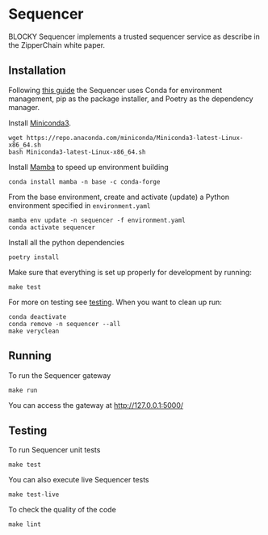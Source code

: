 # Sequencer

BLOCKY Sequencer implements a trusted sequencer service as describe in
the ZipperChain white paper.

## Installation

Following [this
guide](https://ealizadeh.com/blog/guide-to-python-env-pkg-dependency-using-conda-poetry)
the Sequencer uses Conda for environment management, pip as the package
installer, and Poetry as the dependency manager.

Install [Miniconda3](https://docs.conda.io/en/latest/miniconda.html#linux-installers).

    wget https://repo.anaconda.com/miniconda/Miniconda3-latest-Linux-x86_64.sh
    bash Miniconda3-latest-Linux-x86_64.sh

Install [Mamba](https://github.com/mamba-org/mamba) to speed up environment building

    conda install mamba -n base -c conda-forge

From the base environment,
create and activate (update) a Python environment specified in `environment.yaml`

    mamba env update -n sequencer -f environment.yaml
    conda activate sequencer

Install all the python dependencies

    poetry install

Make sure that everything is set up properly for development by running:

    make test

For more on testing see [testing](#testing).  When you want to clean up run:

    conda deactivate
    conda remove -n sequencer --all
    make veryclean

## Running

To run the Sequencer gateway

    make run

You can access the gateway at http://127.0.0.1:5000/

## Testing <a name="testing"></a>

To run Sequencer unit tests

    make test

You can also execute live Sequencer tests

    make test-live

To check the quality of the code

    make lint
